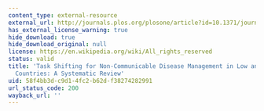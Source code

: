 ```yaml
---
content_type: external-resource
external_url: http://journals.plos.org/plosone/article?id=10.1371/journal.pone.0103754
has_external_license_warning: true
hide_download: true
hide_download_original: null
license: https://en.wikipedia.org/wiki/All_rights_reserved
status: valid
title: 'Task Shifting for Non-Communicable Disease Management in Low and Middle Income
  Countries: A Systematic Review'
uid: 58f4bb3d-c9d1-4fc2-b62d-f38274282991
url_status_code: 200
wayback_url: ''
---
```

